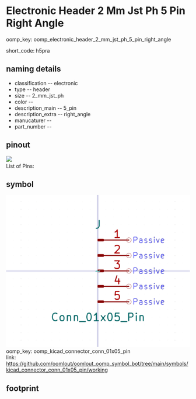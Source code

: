 # Electronic Header 2 Mm Jst Ph 5 Pin Right Angle
oomp_key: oomp_electronic_header_2_mm_jst_ph_5_pin_right_angle  

short_code: h5pra
## naming details
* classification -- electronic
* type -- header
* size -- 2_mm_jst_ph
* color -- 
* description_main -- 5_pin
* description_extra -- right_angle
* manucaturer -- 
* part_number -- 
## pinout
![](working_pinout_600.png)  
List of Pins:

## symbol

![](symbol/0/working/working_600.png)  
oomp_key: oomp_kicad_connector_conn_01x05_pin  
link: https://github.com/oomlout/oomlout_oomp_symbol_bot/tree/main/symbols/kicad_connector_conn_01x05_pin/working  


## footprint
